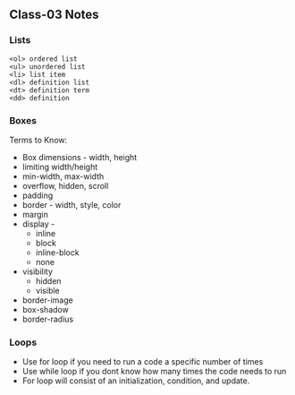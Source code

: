 ## Class-03 Notes

### Lists

```
<ol> ordered list
<ul> unordered list
<li> list item
<dl> definition list
<dt> definition term
<dd> definition
```

### Boxes

Terms to Know: 
- Box dimensions - width, height
- limiting width/height
- min-width, max-width
- overflow, hidden, scroll
- padding
- border - width, style, color
- margin
- display -
  - inline
  - block
  - inline-block
  - none
- visibility
  - hidden
  - visible
- border-image
- box-shadow
- border-radius


### Loops

- Use for loop if you need to run a code a specific number of times
- Use while loop if you dont know how many times the code needs to run
- For loop will consist of an initialization, condition, and update. 